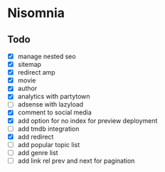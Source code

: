 # Nisomnia

## Todo

- [x] manage nested seo
- [x] sitemap
- [x] redirect amp
- [x] movie
- [x] author
- [x] analytics with partytown
- [ ] adsense with lazyload
- [x] comment to social media
- [x] add option for no index for preview deployment
- [ ] add tmdb integration
- [x] add redirect
- [ ] add popular topic list
- [ ] add genre list
- [ ] add link rel prev and next for pagination
